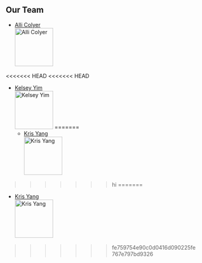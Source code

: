 ## Our Team

- [Alli Colyer](https://github.com/allicolyer)<br />
  <img src="https://avatars2.githubusercontent.com/u/11083917?v=4" width="100px;" alt="Alli Colyer"/>

<<<<<<< HEAD
<<<<<<< HEAD
- [Kelsey Yim](https://github.com/kelseyyim)<br />
  <img src="https://avatars1.githubusercontent.com/u/32113193?s=460&v=4" width="100px;" alt="Kelsey Yim"/>
=======
  - [Kris Yang](https://github.com/hkyang995)<br />
    <img src="https://avatars2.githubusercontent.com/u/31262171?v=4" width="100px;" alt="Kris Yang"/>
>>>>>>> hi
=======
  - [Kris Yang](https://github.com/hkyang995)<br />
    <img src="https://avatars2.githubusercontent.com/u/31262171?v=4" width="100px;" alt="Kris Yang"/>
>>>>>>> fe759754e90c0d0416d090225fe767e797bd9326
